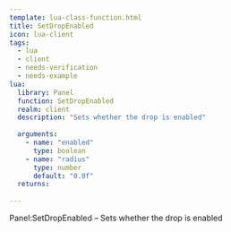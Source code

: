 ```yaml
---
template: lua-class-function.html
title: SetDropEnabled
icon: lua-client
tags:
  - lua
  - client
  - needs-verification
  - needs-example
lua:
  library: Panel
  function: SetDropEnabled
  realm: client
  description: "Sets whether the drop is enabled"
  
  arguments:
    - name: "enabled"
      type: boolean
    - name: "radius"
      type: number
      default: "0.0f"
  returns:
    
---
```


<div class="lua__search__keywords">
Panel:SetDropEnabled &#x2013; Sets whether the drop is enabled
</div>

